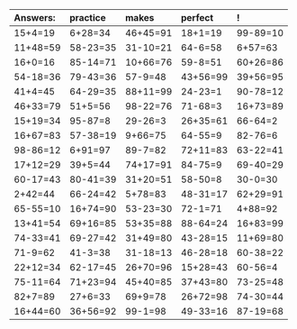 | Answers: | practice | makes | perfect | ! |
| :--- | :--- | :--- | :--- | :--- |
| 15+4=19 | 6+28=34 | 46+45=91 | 18+1=19 | 99-89=10 | 
| 11+48=59 | 58-23=35 | 31-10=21 | 64-6=58 | 6+57=63 | 
| 16+0=16 | 85-14=71 | 10+66=76 | 59-8=51 | 60+26=86 | 
| 54-18=36 | 79-43=36 | 57-9=48 | 43+56=99 | 39+56=95 | 
| 41+4=45 | 64-29=35 | 88+11=99 | 24-23=1 | 90-78=12 | 
| 46+33=79 | 51+5=56 | 98-22=76 | 71-68=3 | 16+73=89 | 
| 15+19=34 | 95-87=8 | 29-26=3 | 26+35=61 | 66-64=2 | 
| 16+67=83 | 57-38=19 | 9+66=75 | 64-55=9 | 82-76=6 | 
| 98-86=12 | 6+91=97 | 89-7=82 | 72+11=83 | 63-22=41 | 
| 17+12=29 | 39+5=44 | 74+17=91 | 84-75=9 | 69-40=29 | 
| 60-17=43 | 80-41=39 | 31+20=51 | 58-50=8 | 30-0=30 | 
| 2+42=44 | 66-24=42 | 5+78=83 | 48-31=17 | 62+29=91 | 
| 65-55=10 | 16+74=90 | 53-23=30 | 72-1=71 | 4+88=92 | 
| 13+41=54 | 69+16=85 | 53+35=88 | 88-64=24 | 16+83=99 | 
| 74-33=41 | 69-27=42 | 31+49=80 | 43-28=15 | 11+69=80 | 
| 71-9=62 | 41-3=38 | 31-18=13 | 46-28=18 | 60-38=22 | 
| 22+12=34 | 62-17=45 | 26+70=96 | 15+28=43 | 60-56=4 | 
| 75-11=64 | 71+23=94 | 45+40=85 | 37+43=80 | 73-25=48 | 
| 82+7=89 | 27+6=33 | 69+9=78 | 26+72=98 | 74-30=44 | 
| 16+44=60 | 36+56=92 | 99-1=98 | 49-33=16 | 87-19=68 | 

